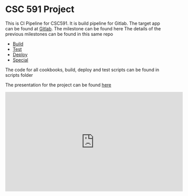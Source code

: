 # CSC 591 Project

This is CI Pipeline for CSC591. It is build pipeline for Gitlab.
The target app can be found at [Gitlab](http://github.com/yatish27/gitlabhq).
The milestone can be found here
The details of the previous milestones can be found in this same repo
- [Build](https://github.com/yatish27/CSC591-DevOps-Project/blob/master/docs/Build.md)
- [Test](https://github.com/yatish27/CSC591-DevOps-Project/blob/master/docs/Test.md)
- [Deploy](https://github.com/yatish27/CSC591-DevOps-Project/blob/master/docs/Deploy.md)
- [Special](https://github.com/yatish27/CSC591-DevOps-Project/blob/master/docs/Special.md)

The code for all cookbooks, build, deploy and test scripts can be found in scripts folder

The presentation for the project can be found [here](https://www.youtube.com/watch?v=h0Nvc1B3C90)


<iframe width="560" height="315" src="https://www.youtube.com/embed/h0Nvc1B3C90" frameborder="0" allowfullscreen></iframe>
